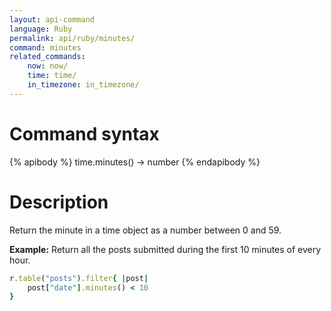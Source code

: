 ```yaml
---
layout: api-command 
language: Ruby
permalink: api/ruby/minutes/
command: minutes 
related_commands:
    now: now/
    time: time/
    in_timezone: in_timezone/
---
```


# Command syntax #

{% apibody %}
time.minutes() &rarr; number
{% endapibody %}

# Description #

Return the minute in a time object as a number between 0 and 59.

__Example:__ Return all the posts submitted during the first 10 minutes of every hour.

```rb
r.table("posts").filter{ |post|
    post["date"].minutes() < 10
}
```

